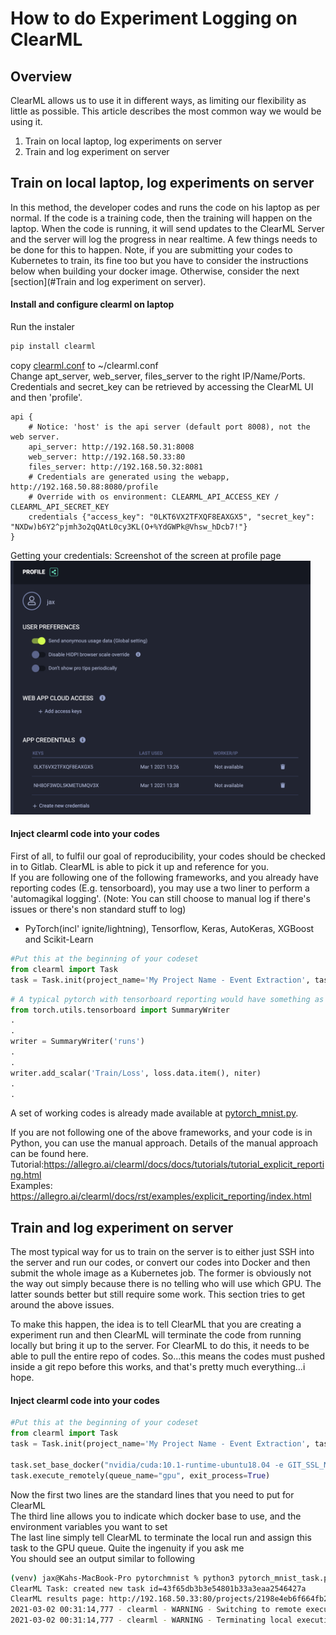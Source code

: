 # How to do Experiment Logging on ClearML

## Overview
ClearML allows us to use it in different ways, as limiting our flexibility as little as possible. This article describes the most common way we would be using it.
1. Train on local laptop, log experiments on server
2. Train and log experiment on server


## Train on local laptop, log experiments on server
In this method, the developer codes and runs the code on his laptop as per normal. If the code is a training code, then the training will happen on the laptop. When the code is running, it will send updates to the ClearML Server and the server will log the progress in near realtime. A few things needs to be done for this to happen. Note, if you are submitting your codes to Kubernetes to train, its fine too but you have to consider the instructions below when building your docker image. Otherwise, consider the next [section](#Train and log experiment on server).

#### Install and configure clearml on laptop
Run the instaler
```bash
pip install clearml
```
copy [clearml.conf](clearml.conf) to ~/clearml.conf<br>
Change apt_server, web_server, files_server to the right IP/Name/Ports.<br> 
Credentials and secret_key can be retrieved by accessing the ClearML UI and then 'profile'.

```
api {
    # Notice: 'host' is the api server (default port 8008), not the web server.
    api_server: http://192.168.50.31:8008
    web_server: http://192.168.50.33:80
    files_server: http://192.168.50.32:8081
    # Credentials are generated using the webapp, http://192.168.50.88:8080/profile
    # Override with os environment: CLEARML_API_ACCESS_KEY / CLEARML_API_SECRET_KEY
    credentials {"access_key": "0LKT6VX2TFXQF8EAXGX5", "secret_key": "NXDw)b6Y2^pjmh3o2qQAtL0cy3KL(O+%YdGWPk@Vhsw_hDcb7!"}
}
```
Getting your credentials: Screenshot of the screen at profile page
<img src="https://github.com/dhmlops/usage-examples/raw/main/clearml/clearml_credentials.png" width="480">

#### Inject clearml code into your codes
First of all, to fulfil our goal of reproducibility, your codes should be checked in to Gitlab. ClearML is able to pick it up and reference for you.<br>
If you are following one of the following frameworks, and you already have reporting codes (E.g. tensorboard), you may use a two liner to perform a 'automagikal logging'. (Note: You can still choose to manual log if there's issues or there's non standard stuff to log)
-  PyTorch(incl' ignite/lightning), Tensorflow, Keras, AutoKeras, XGBoost and Scikit-Learn
```python
#Put this at the beginning of your codeset
from clearml import Task
task = Task.init(project_name='My Project Name - Event Extraction', task_name='My Task Name - Dygie')
```
```python
# A typical pytorch with tensorboard reporting would have something as follows, these will be captured by ClearML automatically
from torch.utils.tensorboard import SummaryWriter
.
.
writer = SummaryWriter('runs')
.
.
writer.add_scalar('Train/Loss', loss.data.item(), niter)
.
.
```
A set of working codes is already made available at [pytorch_mnist.py](pytorch_mnist.py).


If you are not following one of the above frameworks, and your code is in Python, you can use the manual approach.
Details of the manual approach can be found here. <br>
Tutorial:https://allegro.ai/clearml/docs/docs/tutorials/tutorial_explicit_reporting.html <br>
Examples: https://allegro.ai/clearml/docs/rst/examples/explicit_reporting/index.html

## Train and log experiment on server
The most typical way for us to train on the server is to either just SSH into the server and run our codes, or convert our codes into Docker and then submit the whole image as a Kubernetes job. The former is obviously not the way out simply because there is no telling who will use which GPU. The latter sounds better but still require some work. This section tries to get around the above issues.

To make this happen, the idea is to tell ClearML that you are creating a experiment run and then ClearML will terminate the code from running locally but bring it up to the server. For ClearML to do this, it needs to be able to pull the entire repo of codes. So...this means the codes must pushed inside a git repo before this works, and that's pretty much everything...i hope.

#### Inject clearml code into your codes
```python
#Put this at the beginning of your codeset
from clearml import Task
task = Task.init(project_name='My Project Name - Event Extraction', task_name='My Task Name - Dygie')

task.set_base_docker("nvidia/cuda:10.1-runtime-ubuntu18.04 -e GIT_SSL_NO_VERIFY=true")
task.execute_remotely(queue_name="gpu", exit_process=True)
```
Now the first two lines are the standard lines that you need to put for ClearML<br>
The third line allows you to indicate which docker base to use, and the environment variables you want to set<br>
The last line simply tell ClearML to terminate the local run and assign this task to the GPU queue. Quite the ingenuity if you ask me<br>
You should see an output similar to following
```bash
(venv) jax@Kahs-MacBook-Pro pytorchmnist % python3 pytorch_mnist_task.py
ClearML Task: created new task id=43f65db3b3e54801b33a3eaa2546427a
ClearML results page: http://192.168.50.33:80/projects/2198e4eb6f664fb29e35e2bb249796ed/experiments/43f65db3b3e54801b33a3eaa2546427a/output/log
2021-03-02 00:31:14,777 - clearml - WARNING - Switching to remote execution, output log page http://192.168.50.33:80/projects/2198e4eb6f664fb29e35e2bb249796ed/experiments/43f65db3b3e54801b33a3eaa2546427a/output/log
2021-03-02 00:31:14,777 - clearml - WARNING - Terminating local execution process
```

